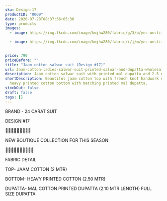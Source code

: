 ```yaml
---
sku: Design-17
productID: "0009"
date: 2020-07-28T08:37:56+05:30
type: products
images:
  - image: https://img.fkcdn.com/image/kmjhw280/fabric/g/3/b/yes-unstitched-design-17-sun-fashion-and-lifestyle-original-imagff3vgrcnq4hm.jpeg

  - image: https://img.fkcdn.com/image/kmjhw280/fabric/i/j/m/yes-unstitched-design-17-sun-fashion-and-lifestyle-original-imagff3vxyghydfm.jpeg

 
price: 790
priceBefore: ""
title: "Jaam cotton salwar suit (Design #17)"
url: Jaam-cotton-ladies-salwar-suit-printed-salwar-and-dupatta-wholesale-design15
description: Jaam cotton salwar suit with printed mal dupatta and 2.5 mtr printed bottom
shortDescription: Beautiful jaam cotton top with french knot handwork design,
  heavy printed cotton bottom with matching printed mal dupatta.
stockOut: false
draft: false
tags: []
---
```

BRAND - 24 CARAT SUIT

DESIGN #17

💐💐💐💐💐💐💐💐💐

NEW BOUTIQUE COLLECTION FOR THIS SEASON

🌷🌷🌷🌷🌷🌷🌷🌷🌷🌷

FABRIC DETAIL

TOP- JAAM COTTON (2 MTR)

BOTTOM- HEAVY PRINTED COTTON  (2.50 MTR)

DUPATTA- MAL COTTON PRINTED DUPATTA (2.10 MTR LENGTH)
FULL SIZE DUPATTA